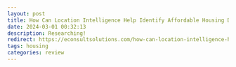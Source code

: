 ```yaml
---
layout: post
title: How Can Location Intelligence Help Identify Affordable Housing Development Opportunities
date: 2024-03-01 00:32:13
description: Researching!
redirect: https://econsultsolutions.com/how-can-location-intelligence-help-identify-affordable-housing-development-opportunities/
tags: housing
categories: review
---
```


